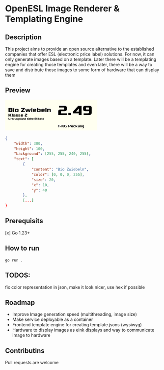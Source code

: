 # OpenESL Image Renderer & Templating Engine

## Description
This project aims to provide an open source alternative to the established companies that offer ESL (electronic price label) solutions.
For now, it can only generate images based on a template. Later there will be a templating engine for creating those templates
and even later, there will be a way to save and distribute those images to some form of hardware that can display them

## Preview
![ESL example](example.png "ESL example")
```json
{
    "width": 300,
    "height": 100,
    "background": [255, 255, 240, 255],
    "text": [
        {
            "content": "Bio Zwiebeln",
            "color": [0, 0, 0, 255],
            "size": 20,
            "x": 10,
            "y": 40
        },
        [...]
}
```


## Prerequisits
[x] Go 1.23+

## How to run
```shell
go run .
```

## TODOS:
fix color representation in json, make it look nicer, use hex if possible

## Roadmap
* Improve Image generation speed (multithreading, image size)
* Make service deployable as a container
* Frontend template engine for creating template.jsons (wysiwyg)
* Hardware to display images as eink displays and way to communicate image to hardware

## Contributins
Pull requests are welcome